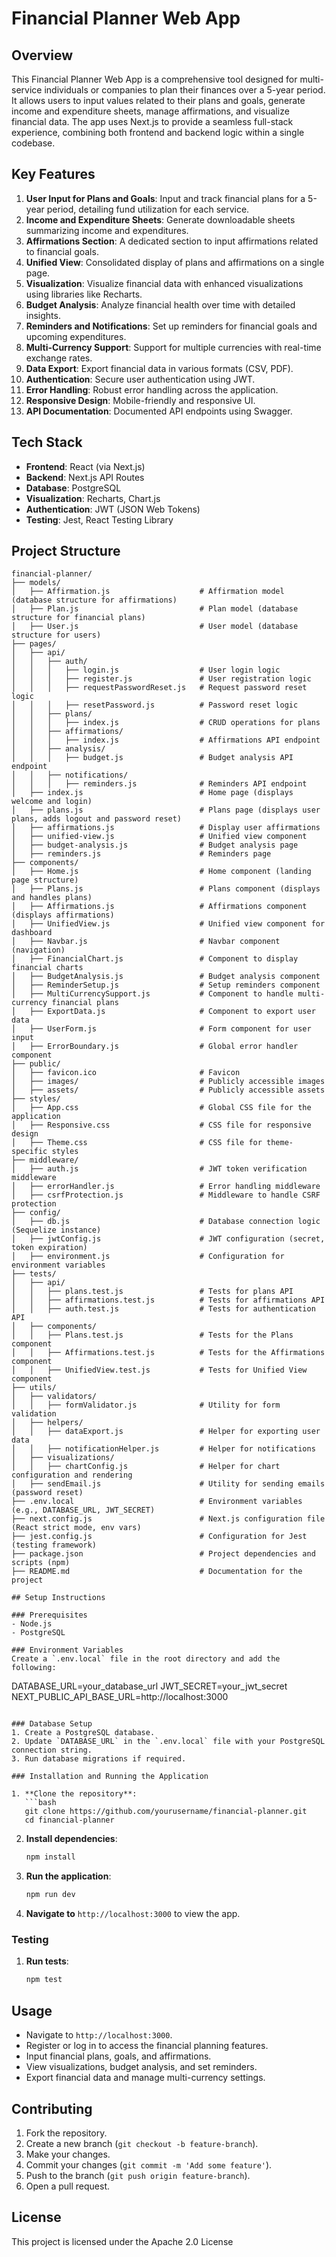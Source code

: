 # Financial Planner Web App

## Overview
This Financial Planner Web App is a comprehensive tool designed for multi-service individuals or companies to plan their finances over a 5-year period. It allows users to input values related to their plans and goals, generate income and expenditure sheets, manage affirmations, and visualize financial data. The app uses Next.js to provide a seamless full-stack experience, combining both frontend and backend logic within a single codebase.

## Key Features
1. **User Input for Plans and Goals**: Input and track financial plans for a 5-year period, detailing fund utilization for each service.
2. **Income and Expenditure Sheets**: Generate downloadable sheets summarizing income and expenditures.
3. **Affirmations Section**: A dedicated section to input affirmations related to financial goals.
4. **Unified View**: Consolidated display of plans and affirmations on a single page.
5. **Visualization**: Visualize financial data with enhanced visualizations using libraries like Recharts.
6. **Budget Analysis**: Analyze financial health over time with detailed insights.
7. **Reminders and Notifications**: Set up reminders for financial goals and upcoming expenditures.
8. **Multi-Currency Support**: Support for multiple currencies with real-time exchange rates.
9. **Data Export**: Export financial data in various formats (CSV, PDF).
10. **Authentication**: Secure user authentication using JWT.
11. **Error Handling**: Robust error handling across the application.
12. **Responsive Design**: Mobile-friendly and responsive UI.
13. **API Documentation**: Documented API endpoints using Swagger.

## Tech Stack
- **Frontend**: React (via Next.js)
- **Backend**: Next.js API Routes
- **Database**: PostgreSQL
- **Visualization**: Recharts, Chart.js
- **Authentication**: JWT (JSON Web Tokens)
- **Testing**: Jest, React Testing Library

## Project Structure
```
financial-planner/
├── models/
│   ├── Affirmation.js                    # Affirmation model (database structure for affirmations)
│   ├── Plan.js                           # Plan model (database structure for financial plans)
│   ├── User.js                           # User model (database structure for users)
├── pages/
│   ├── api/
│   │   ├── auth/
│   │   │   ├── login.js                  # User login logic
│   │   │   ├── register.js               # User registration logic
│   │   │   ├── requestPasswordReset.js   # Request password reset logic
│   │   │   ├── resetPassword.js          # Password reset logic
│   │   ├── plans/
│   │   │   ├── index.js                  # CRUD operations for plans
│   │   ├── affirmations/
│   │   │   ├── index.js                  # Affirmations API endpoint
│   │   ├── analysis/
│   │   │   ├── budget.js                 # Budget analysis API endpoint
│   │   ├── notifications/
│   │   │   ├── reminders.js              # Reminders API endpoint
│   ├── index.js                          # Home page (displays welcome and login)
│   ├── plans.js                          # Plans page (displays user plans, adds logout and password reset)
│   ├── affirmations.js                   # Display user affirmations
│   ├── unified-view.js                   # Unified view component
│   ├── budget-analysis.js                # Budget analysis page
│   ├── reminders.js                      # Reminders page
├── components/
│   ├── Home.js                           # Home component (landing page structure)
│   ├── Plans.js                          # Plans component (displays and handles plans)
│   ├── Affirmations.js                   # Affirmations component (displays affirmations)
│   ├── UnifiedView.js                    # Unified view component for dashboard
│   ├── Navbar.js                         # Navbar component (navigation)
│   ├── FinancialChart.js                 # Component to display financial charts
│   ├── BudgetAnalysis.js                 # Budget analysis component
│   ├── ReminderSetup.js                  # Setup reminders component
│   ├── MultiCurrencySupport.js           # Component to handle multi-currency financial plans
│   ├── ExportData.js                     # Component to export user data
│   ├── UserForm.js                       # Form component for user input
│   ├── ErrorBoundary.js                  # Global error handler component
├── public/
│   ├── favicon.ico                       # Favicon
│   ├── images/                           # Publicly accessible images
│   ├── assets/                           # Publicly accessible assets
├── styles/
│   ├── App.css                           # Global CSS file for the application
│   ├── Responsive.css                    # CSS file for responsive design
│   ├── Theme.css                         # CSS file for theme-specific styles
├── middleware/
│   ├── auth.js                           # JWT token verification middleware
│   ├── errorHandler.js                   # Error handling middleware
│   ├── csrfProtection.js                 # Middleware to handle CSRF protection
├── config/
│   ├── db.js                             # Database connection logic (Sequelize instance)
│   ├── jwtConfig.js                      # JWT configuration (secret, token expiration)
│   ├── environment.js                    # Configuration for environment variables
├── tests/
│   ├── api/
│   │   ├── plans.test.js                 # Tests for plans API
│   │   ├── affirmations.test.js          # Tests for affirmations API
│   │   ├── auth.test.js                  # Tests for authentication API
│   ├── components/
│   │   ├── Plans.test.js                 # Tests for the Plans component
│   │   ├── Affirmations.test.js          # Tests for the Affirmations component
│   │   ├── UnifiedView.test.js           # Tests for Unified View component
├── utils/
│   ├── validators/
│   │   ├── formValidator.js              # Utility for form validation
│   ├── helpers/
│   │   ├── dataExport.js                 # Helper for exporting user data
│   │   ├── notificationHelper.js         # Helper for notifications
│   ├── visualizations/
│   │   ├── chartConfig.js                # Helper for chart configuration and rendering
│   ├── sendEmail.js                      # Utility for sending emails (password reset)
├── .env.local                            # Environment variables (e.g., DATABASE_URL, JWT_SECRET)
├── next.config.js                        # Next.js configuration file (React strict mode, env vars)
├── jest.config.js                        # Configuration for Jest (testing framework)
├── package.json                          # Project dependencies and scripts (npm)
├── README.md                             # Documentation for the project

## Setup Instructions

### Prerequisites
- Node.js
- PostgreSQL

### Environment Variables
Create a `.env.local` file in the root directory and add the following:
```
DATABASE_URL=your_database_url
JWT_SECRET=your_jwt_secret
NEXT_PUBLIC_API_BASE_URL=http://localhost:3000
```

### Database Setup
1. Create a PostgreSQL database.
2. Update `DATABASE_URL` in the `.env.local` file with your PostgreSQL connection string.
3. Run database migrations if required.

### Installation and Running the Application

1. **Clone the repository**:
   ```bash
   git clone https://github.com/yourusername/financial-planner.git
   cd financial-planner
   ```

2. **Install dependencies**:
   ```bash
   npm install
   ```

3. **Run the application**:
   ```bash
   npm run dev
   ```

4. **Navigate to** `http://localhost:3000` to view the app.

### Testing
1. **Run tests**:
   ```bash
   npm test
   ```

## Usage
- Navigate to `http://localhost:3000`.
- Register or log in to access the financial planning features.
- Input financial plans, goals, and affirmations.
- View visualizations, budget analysis, and set reminders.
- Export financial data and manage multi-currency settings.

## Contributing
1. Fork the repository.
2. Create a new branch (`git checkout -b feature-branch`).
3. Make your changes.
4. Commit your changes (`git commit -m 'Add some feature'`).
5. Push to the branch (`git push origin feature-branch`).
6. Open a pull request.

## License
This project is licensed under the Apache 2.0 License 
